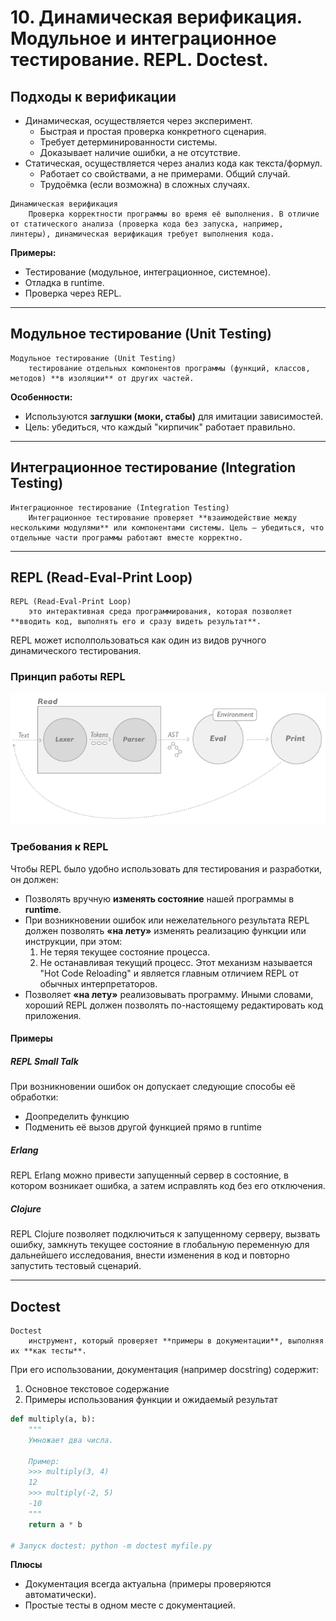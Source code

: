 # 10. Динамическая верификация. Модульное и интеграционное тестирование. REPL. Doctest.

## Подходы к верификации

- Динамическая, осуществляется через эксперимент.
  - Быстрая и простая проверка конкретного сценария.
  - Требует детерминированности системы.
  - Доказывает наличие ошибки, а не отсутствие.
- Статическая, осуществляется через анализ кода как текста/формул.
  - Работает со свойствами, а не примерами. Общий случай.
  - Трудоёмка (если возможна) в сложных случаях.

```{glossary}
Динамическая верификация
    Проверка корректности программы во время её выполнения. В отличие от статического анализа (проверка кода без запуска, например, линтеры), динамическая верификация требует выполнения кода.
```
**Примеры:**

- Тестирование (модульное, интеграционное, системное).
- Отладка в runtime.
- Проверка через REPL.

---

## Модульное тестирование (Unit Testing)

```{glossary}
Модульное тестирование (Unit Testing)
    тестирование отдельных компонентов программы (функций, классов, методов) **в изоляции** от других частей.
```

**Особенности:**

- Используются **заглушки (моки, стабы)** для имитации зависимостей.
- Цель: убедиться, что каждый "кирпичик" работает правильно.

---

## Интеграционное тестирование (Integration Testing)

```{glossary}
Интеграционное тестирование (Integration Testing)
    Интеграционное тестирование проверяет **взаимодействие между несколькими модулями** или компонентами системы. Цель — убедиться, что отдельные части программы работают вместе корректно.
```

---

## REPL (Read-Eval-Print Loop)

```{glossary}
REPL (Read-Eval-Print Loop)
    это интерактивная среда программирования, которая позволяет **вводить код, выполнять его и сразу видеть результат**.
```

REPL может исполпользоваться как один из видов ручного динамического тестирования.

### Принцип работы REPL

![repl-lisp](../figures/repl-lisp.png)

### Требования к REPL

Чтобы REPL было удобно использовать для тестирования и разработки, он должен:

- Позволять вручную **изменять состояние** нашей программы в **runtime**.
- При возникновении ошибок или нежелательного результата REPL должен позволять **«на лету»** изменять реализацию функции или инструкции, при этом:
    1. Не теряя текущее состояние процесса.
    1. Не останавливая текущий процесс.
    Этот механизм называется "Hot Code Reloading" и является главным отличием REPL от обычных интерпретаторов.
- Позволяет **«на лету»** реализовывать программу. Иными словами, хороший REPL должен позволять по-настоящему редактировать код приложения.

#### Примеры

##### REPL Small Talk

При возникновении ошибок он допускает следующие способы её обработки:

- Доопределить функцию
- Подменить её вызов другой функцией прямо в runtime

##### Erlang

REPL Erlang можно привести запущенный сервер в состояние, в котором возникает ошибка, а затем исправлять код без его отключения.

##### Clojure

REPL Clojure позволяет подключиться к запущенному серверу, вызвать ошибку, замкнуть текущее состояние в глобальную переменную для дальнейшего исследования, внести изменения в код и повторно запустить тестовый сценарий.

---

## Doctest

```{glossary}
Doctest
    инструмент, который проверяет **примеры в документации**, выполняя их **как тесты**.
```

При его использовании, документация (например docstring) содержит:

1. Основное текстовое содержание
1. Примеры использования функции и ожидаемый результат

```python
def multiply(a, b):
    """
    Умножает два числа.
    
    Пример:
    >>> multiply(3, 4)
    12
    >>> multiply(-2, 5)
    -10
    """
    return a * b

# Запуск doctest: python -m doctest myfile.py
```

**Плюсы**

- Документация всегда актуальна (примеры проверяются автоматически).
- Простые тесты в одном месте с документацией.